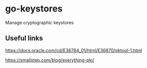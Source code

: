 # go-keystores

Manage cryptographic keystores

## Useful links

https://docs.oracle.com/cd/E36784_01/html/E36870/pktool-1.html

https://smallstep.com/blog/everything-pki/
